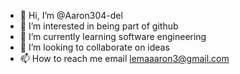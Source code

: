 - 👋 Hi, I’m @Aaron304-del
- 👀 I’m interested in being part of github 
- 🌱 I’m currently learning software engineering 
- 💞️ I’m looking to collaborate on ideas
- 📫 How to reach me email lemaaaron3@gmail.com 

<!---
Aaron304-del/Aaron304-del is a ✨ special ✨ repository because its `README.md` (this file) appears on your GitHub profile.
You can click the Preview link to take a look at your changes.
--->
